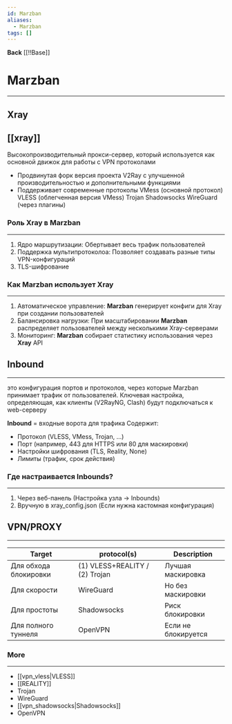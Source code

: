 ```yaml
---
id: Marzban
aliases:
  - Marzban
tags: []
---
```

**Back**
    [[!!Base]]

# Marzban
---

## Xray
[[xray]]
---
Высокопроизводительный прокси-сервер, который используется как основной движок для работы с VPN протоколами

- Продвинутая форк версия проекта V2Ray с улучшенной производительностью и дополнительными функциями
- Поддерживает современные протоколы
VMess (основной протокол)
VLESS (облегченная версия VMess)
Trojan
Shadowsocks
WireGuard (через плагины)


### Роль Xray в Marzban
---
1. Ядро маршрутизации: Обертывает весь трафик пользователей
2. Поддержка мультипротоколоа: Позволяет создавать разные типы VPN-конфигураций
3. TLS-шифрование


### Как Marzban использует Xray
---
1. Автоматическое управление: **Marzban** генерирует конфиги для Xray при создании пользователей
2. Балансировка нагрузки: При масштабировании **Marzban** распределяет пользователей между несколькими Xray-серверами
3. Мониторинг: **Marzban** собирает статистику использования через **Xray**  API

## Inbound
---
это конфигурация портов и протоколов, через которые Marzban принимает трафик от пользователей.
Ключевая настройка, определяющая, как клиенты (V2RayNG, Clash) будут подключаться к  web-серверу

**Inbound** = входные ворота для трафика
Содержит:
- Протокол (VLESS, VMess, Trojan, ...)
- Порт (например, 443 для HTTPS или 80 для маскировки)
- Настройки шифрования (TLS, Reality, None)
- Лимиты (трафик, срок действия)

### Где настраивается Inbounds?
---
1. Через веб-панель (Настройка узла -> Inbounds)
2. Вручную в xray_config.json (Если нужна кастомная конфигурация)


## VPN/PROXY
---
 | Target                | protocol(s)                    | Description         |
 |-----------------------|--------------------------------|---------------------|
 | Для обхода блокировки | (1) VLESS+REALITY / (2) Trojan | Лучшая маскировка   |
 | Для скорости          | WireGuard                      | Но без маскировки   |
 | Для простоты          | Shadowsocks                    | Риск блокировки     |
 | Для полного туннеля   | OpenVPN                        | Если не блокируется |


### More
---
- [[vpn_vless|VLESS]]
- [[REALITY]]
- Trojan
- WireGuard
- [[vpn_shadowsocks|Shadowsocks]]
- OpenVPN

